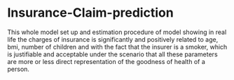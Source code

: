 # Insurance-Claim-prediction
This whole model set up and estimation procedure of model showing in real life  the charges of insurance is significantly and positively related to age, bmi,  number of children and with the fact that the insurer is a smoker, which is  justifiable and acceptable under the scenario that all these parameters are more  or less direct representation of the goodness of health of a person. 
